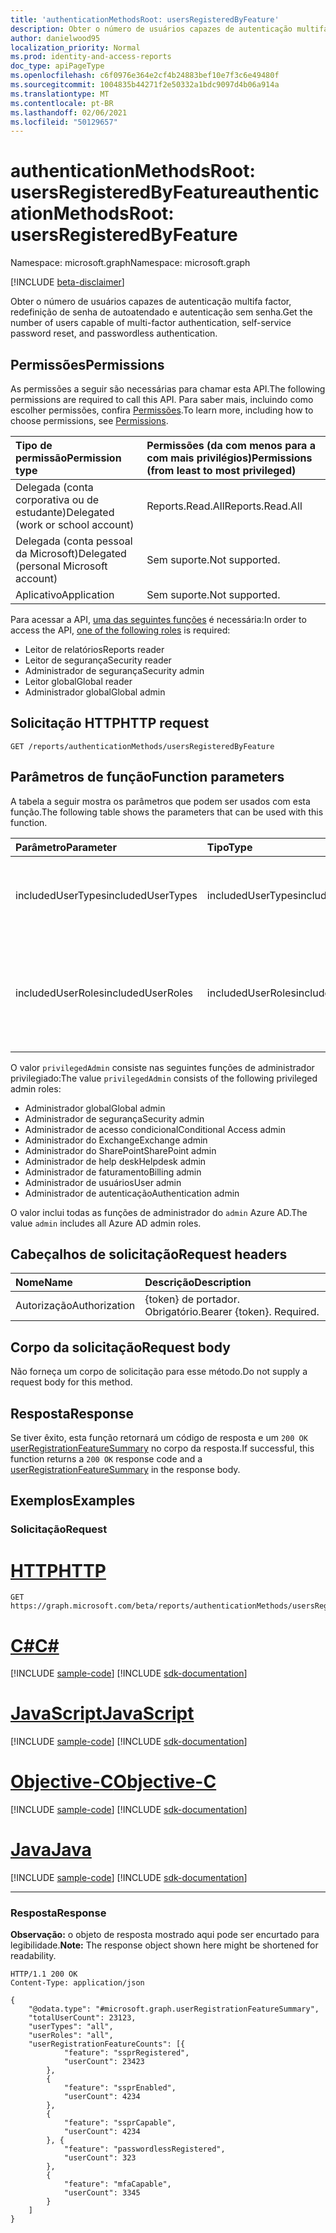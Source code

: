 ```yaml
---
title: 'authenticationMethodsRoot: usersRegisteredByFeature'
description: Obter o número de usuários capazes de autenticação multifa factor, redefinição de senha de autoatendado e autenticação sem senha.
author: danielwood95
localization_priority: Normal
ms.prod: identity-and-access-reports
doc_type: apiPageType
ms.openlocfilehash: c6f0976e364e2cf4b24883bef10e7f3c6e49480f
ms.sourcegitcommit: 1004835b44271f2e50332a1bdc9097d4b06a914a
ms.translationtype: MT
ms.contentlocale: pt-BR
ms.lasthandoff: 02/06/2021
ms.locfileid: "50129657"
---
```

# <a name="authenticationmethodsroot-usersregisteredbyfeature"></a><span data-ttu-id="168be-103">authenticationMethodsRoot: usersRegisteredByFeature</span><span class="sxs-lookup"><span data-stu-id="168be-103">authenticationMethodsRoot: usersRegisteredByFeature</span></span>
<span data-ttu-id="168be-104">Namespace: microsoft.graph</span><span class="sxs-lookup"><span data-stu-id="168be-104">Namespace: microsoft.graph</span></span>

[!INCLUDE [beta-disclaimer](../../includes/beta-disclaimer.md)]

<span data-ttu-id="168be-105">Obter o número de usuários capazes de autenticação multifa factor, redefinição de senha de autoatendado e autenticação sem senha.</span><span class="sxs-lookup"><span data-stu-id="168be-105">Get the number of users capable of multi-factor authentication, self-service password reset, and passwordless authentication.</span></span>

## <a name="permissions"></a><span data-ttu-id="168be-106">Permissões</span><span class="sxs-lookup"><span data-stu-id="168be-106">Permissions</span></span>
<span data-ttu-id="168be-107">As permissões a seguir são necessárias para chamar esta API.</span><span class="sxs-lookup"><span data-stu-id="168be-107">The following permissions are required to call this API.</span></span> <span data-ttu-id="168be-108">Para saber mais, incluindo como escolher permissões, confira [Permissões](/graph/permissions-reference).</span><span class="sxs-lookup"><span data-stu-id="168be-108">To learn more, including how to choose permissions, see [Permissions](/graph/permissions-reference).</span></span>

|<span data-ttu-id="168be-109">Tipo de permissão</span><span class="sxs-lookup"><span data-stu-id="168be-109">Permission type</span></span>|<span data-ttu-id="168be-110">Permissões (da com menos para a com mais privilégios)</span><span class="sxs-lookup"><span data-stu-id="168be-110">Permissions (from least to most privileged)</span></span>|
|:---|:---|
|<span data-ttu-id="168be-111">Delegada (conta corporativa ou de estudante)</span><span class="sxs-lookup"><span data-stu-id="168be-111">Delegated (work or school account)</span></span>|<span data-ttu-id="168be-112">Reports.Read.All</span><span class="sxs-lookup"><span data-stu-id="168be-112">Reports.Read.All</span></span>|
|<span data-ttu-id="168be-113">Delegada (conta pessoal da Microsoft)</span><span class="sxs-lookup"><span data-stu-id="168be-113">Delegated (personal Microsoft account)</span></span>|<span data-ttu-id="168be-114">Sem suporte.</span><span class="sxs-lookup"><span data-stu-id="168be-114">Not supported.</span></span>|
|<span data-ttu-id="168be-115">Aplicativo</span><span class="sxs-lookup"><span data-stu-id="168be-115">Application</span></span>|<span data-ttu-id="168be-116">Sem suporte.</span><span class="sxs-lookup"><span data-stu-id="168be-116">Not supported.</span></span>|

<span data-ttu-id="168be-117">Para acessar a API, [uma das seguintes funções](/azure/active-directory/users-groups-roles/directory-assign-admin-roles#available-roles) é necessária:</span><span class="sxs-lookup"><span data-stu-id="168be-117">In order to access the API, [one of the following roles](/azure/active-directory/users-groups-roles/directory-assign-admin-roles#available-roles) is required:</span></span>

* <span data-ttu-id="168be-118">Leitor de relatórios</span><span class="sxs-lookup"><span data-stu-id="168be-118">Reports reader</span></span>
* <span data-ttu-id="168be-119">Leitor de segurança</span><span class="sxs-lookup"><span data-stu-id="168be-119">Security reader</span></span>
* <span data-ttu-id="168be-120">Administrador de segurança</span><span class="sxs-lookup"><span data-stu-id="168be-120">Security admin</span></span>
* <span data-ttu-id="168be-121">Leitor global</span><span class="sxs-lookup"><span data-stu-id="168be-121">Global reader</span></span>
* <span data-ttu-id="168be-122">Administrador global</span><span class="sxs-lookup"><span data-stu-id="168be-122">Global admin</span></span>

## <a name="http-request"></a><span data-ttu-id="168be-123">Solicitação HTTP</span><span class="sxs-lookup"><span data-stu-id="168be-123">HTTP request</span></span>

<!-- {
  "blockType": "ignored"
}
-->
``` http
GET /reports/authenticationMethods/usersRegisteredByFeature
```

## <a name="function-parameters"></a><span data-ttu-id="168be-124">Parâmetros de função</span><span class="sxs-lookup"><span data-stu-id="168be-124">Function parameters</span></span>
<span data-ttu-id="168be-125">A tabela a seguir mostra os parâmetros que podem ser usados com esta função.</span><span class="sxs-lookup"><span data-stu-id="168be-125">The following table shows the parameters that can be used with this function.</span></span>

|<span data-ttu-id="168be-126">Parâmetro</span><span class="sxs-lookup"><span data-stu-id="168be-126">Parameter</span></span>|<span data-ttu-id="168be-127">Tipo</span><span class="sxs-lookup"><span data-stu-id="168be-127">Type</span></span>|<span data-ttu-id="168be-128">Descrição</span><span class="sxs-lookup"><span data-stu-id="168be-128">Description</span></span>|
|:---|:---|:---|
|<span data-ttu-id="168be-129">includedUserTypes</span><span class="sxs-lookup"><span data-stu-id="168be-129">includedUserTypes</span></span>|<span data-ttu-id="168be-130">includedUserTypes</span><span class="sxs-lookup"><span data-stu-id="168be-130">includedUserTypes</span></span>|<span data-ttu-id="168be-131">Tipo de usuário.</span><span class="sxs-lookup"><span data-stu-id="168be-131">User type.</span></span> <span data-ttu-id="168be-132">Os valores possíveis são: `all`, `member`, `guest`.</span><span class="sxs-lookup"><span data-stu-id="168be-132">Possible values are: `all`, `member`, `guest`.</span></span>|
|<span data-ttu-id="168be-133">includedUserRoles</span><span class="sxs-lookup"><span data-stu-id="168be-133">includedUserRoles</span></span>|<span data-ttu-id="168be-134">includedUserRoles</span><span class="sxs-lookup"><span data-stu-id="168be-134">includedUserRoles</span></span>|<span data-ttu-id="168be-135">Tipo de função de usuário.</span><span class="sxs-lookup"><span data-stu-id="168be-135">User role type.</span></span> <span data-ttu-id="168be-136">Os valores possíveis são: `all`, `privilegedAdmin`, `admin`, `user`.</span><span class="sxs-lookup"><span data-stu-id="168be-136">Possible values are: `all`, `privilegedAdmin`, `admin`, `user`.</span></span>|

<span data-ttu-id="168be-137">O valor `privilegedAdmin` consiste nas seguintes funções de administrador privilegiado:</span><span class="sxs-lookup"><span data-stu-id="168be-137">The value `privilegedAdmin` consists of the following privileged admin roles:</span></span>

* <span data-ttu-id="168be-138">Administrador global</span><span class="sxs-lookup"><span data-stu-id="168be-138">Global admin</span></span>
* <span data-ttu-id="168be-139">Administrador de segurança</span><span class="sxs-lookup"><span data-stu-id="168be-139">Security admin</span></span>
* <span data-ttu-id="168be-140">Administrador de acesso condicional</span><span class="sxs-lookup"><span data-stu-id="168be-140">Conditional Access admin</span></span>
* <span data-ttu-id="168be-141">Administrador do Exchange</span><span class="sxs-lookup"><span data-stu-id="168be-141">Exchange admin</span></span>
* <span data-ttu-id="168be-142">Administrador do SharePoint</span><span class="sxs-lookup"><span data-stu-id="168be-142">SharePoint admin</span></span>
* <span data-ttu-id="168be-143">Administrador de help desk</span><span class="sxs-lookup"><span data-stu-id="168be-143">Helpdesk admin</span></span>
* <span data-ttu-id="168be-144">Administrador de faturamento</span><span class="sxs-lookup"><span data-stu-id="168be-144">Billing admin</span></span>
* <span data-ttu-id="168be-145">Administrador de usuários</span><span class="sxs-lookup"><span data-stu-id="168be-145">User admin</span></span>
* <span data-ttu-id="168be-146">Administrador de autenticação</span><span class="sxs-lookup"><span data-stu-id="168be-146">Authentication admin</span></span>

<span data-ttu-id="168be-147">O valor inclui todas as funções de administrador do `admin` Azure AD.</span><span class="sxs-lookup"><span data-stu-id="168be-147">The value `admin` includes all Azure AD admin roles.</span></span> 

## <a name="request-headers"></a><span data-ttu-id="168be-148">Cabeçalhos de solicitação</span><span class="sxs-lookup"><span data-stu-id="168be-148">Request headers</span></span>
|<span data-ttu-id="168be-149">Nome</span><span class="sxs-lookup"><span data-stu-id="168be-149">Name</span></span>|<span data-ttu-id="168be-150">Descrição</span><span class="sxs-lookup"><span data-stu-id="168be-150">Description</span></span>|
|:---|:---|
|<span data-ttu-id="168be-151">Autorização</span><span class="sxs-lookup"><span data-stu-id="168be-151">Authorization</span></span>|<span data-ttu-id="168be-p104">{token} de portador. Obrigatório.</span><span class="sxs-lookup"><span data-stu-id="168be-p104">Bearer {token}. Required.</span></span>|

## <a name="request-body"></a><span data-ttu-id="168be-154">Corpo da solicitação</span><span class="sxs-lookup"><span data-stu-id="168be-154">Request body</span></span>
<span data-ttu-id="168be-155">Não forneça um corpo de solicitação para esse método.</span><span class="sxs-lookup"><span data-stu-id="168be-155">Do not supply a request body for this method.</span></span>

## <a name="response"></a><span data-ttu-id="168be-156">Resposta</span><span class="sxs-lookup"><span data-stu-id="168be-156">Response</span></span>

<span data-ttu-id="168be-157">Se tiver êxito, esta função retornará um código de resposta e um `200 OK` [userRegistrationFeatureSummary](../resources/userregistrationfeaturesummary.md) no corpo da resposta.</span><span class="sxs-lookup"><span data-stu-id="168be-157">If successful, this function returns a `200 OK` response code and a [userRegistrationFeatureSummary](../resources/userregistrationfeaturesummary.md) in the response body.</span></span>

## <a name="examples"></a><span data-ttu-id="168be-158">Exemplos</span><span class="sxs-lookup"><span data-stu-id="168be-158">Examples</span></span>

### <a name="request"></a><span data-ttu-id="168be-159">Solicitação</span><span class="sxs-lookup"><span data-stu-id="168be-159">Request</span></span>

# <a name="http"></a>[<span data-ttu-id="168be-160">HTTP</span><span class="sxs-lookup"><span data-stu-id="168be-160">HTTP</span></span>](#tab/http)
<!-- {
  "blockType": "request",
  "name": "authenticationmethodsroot_usersregisteredbyfeature"
}
-->
``` http
GET https://graph.microsoft.com/beta/reports/authenticationMethods/usersRegisteredByFeature(includedUserTypes='all',includedUserRoles='all')
```
# <a name="c"></a>[<span data-ttu-id="168be-161">C#</span><span class="sxs-lookup"><span data-stu-id="168be-161">C#</span></span>](#tab/csharp)
[!INCLUDE [sample-code](../includes/snippets/csharp/authenticationmethodsroot-usersregisteredbyfeature-csharp-snippets.md)]
[!INCLUDE [sdk-documentation](../includes/snippets/snippets-sdk-documentation-link.md)]

# <a name="javascript"></a>[<span data-ttu-id="168be-162">JavaScript</span><span class="sxs-lookup"><span data-stu-id="168be-162">JavaScript</span></span>](#tab/javascript)
[!INCLUDE [sample-code](../includes/snippets/javascript/authenticationmethodsroot-usersregisteredbyfeature-javascript-snippets.md)]
[!INCLUDE [sdk-documentation](../includes/snippets/snippets-sdk-documentation-link.md)]

# <a name="objective-c"></a>[<span data-ttu-id="168be-163">Objective-C</span><span class="sxs-lookup"><span data-stu-id="168be-163">Objective-C</span></span>](#tab/objc)
[!INCLUDE [sample-code](../includes/snippets/objc/authenticationmethodsroot-usersregisteredbyfeature-objc-snippets.md)]
[!INCLUDE [sdk-documentation](../includes/snippets/snippets-sdk-documentation-link.md)]

# <a name="java"></a>[<span data-ttu-id="168be-164">Java</span><span class="sxs-lookup"><span data-stu-id="168be-164">Java</span></span>](#tab/java)
[!INCLUDE [sample-code](../includes/snippets/java/authenticationmethodsroot-usersregisteredbyfeature-java-snippets.md)]
[!INCLUDE [sdk-documentation](../includes/snippets/snippets-sdk-documentation-link.md)]

---



### <a name="response"></a><span data-ttu-id="168be-165">Resposta</span><span class="sxs-lookup"><span data-stu-id="168be-165">Response</span></span>
<span data-ttu-id="168be-166">**Observação:** o objeto de resposta mostrado aqui pode ser encurtado para legibilidade.</span><span class="sxs-lookup"><span data-stu-id="168be-166">**Note:** The response object shown here might be shortened for readability.</span></span>
<!-- {
  "blockType": "response",
  "truncated": true,
  "@odata.type": "microsoft.graph.userRegistrationFeatureSummary"
} -->

``` http
HTTP/1.1 200 OK
Content-Type: application/json

{
    "@odata.type": "#microsoft.graph.userRegistrationFeatureSummary",
    "totalUserCount": 23123,
    "userTypes": "all",
    "userRoles": "all",
    "userRegistrationFeatureCounts": [{
            "feature": "ssprRegistered",
            "userCount": 23423
        },
        {
            "feature": "ssprEnabled",
            "userCount": 4234
        },
        {
            "feature": "ssprCapable",
            "userCount": 4234
        }, {
            "feature": "passwordlessRegistered",
            "userCount": 323
        },
        {
            "feature": "mfaCapable",
            "userCount": 3345
        }
    ]
}
```

